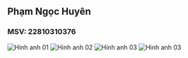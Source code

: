 ## Phạm Ngọc Huyên
### MSV: 22810310376

![Hinh anh 01](signin.jpg)
![Hinh anh 02](forgot.jpg)
![Hinh anh 03](exploer.jpg)
![Hinh anh 03](account.jpg)
